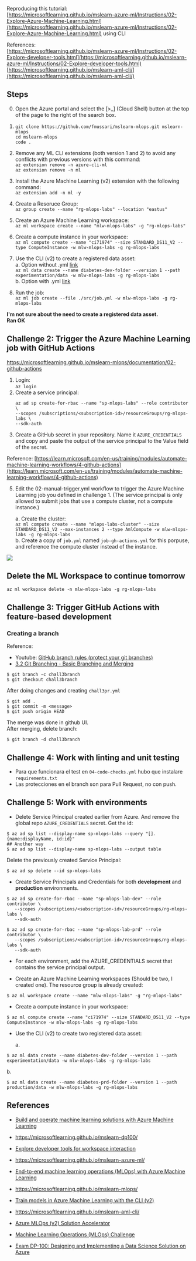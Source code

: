 
Reproducing this tutorial:   
[https://microsoftlearning.github.io/mslearn-azure-ml/Instructions/02-Explore-Azure-Machine-Learning.html](https://microsoftlearning.github.io/mslearn-azure-ml/Instructions/02-Explore-Azure-Machine-Learning.html)
using CLI  
  
References:  
[https://microsoftlearning.github.io/mslearn-azure-ml/Instructions/02-Explore-developer-tools.html](https://microsoftlearning.github.io/mslearn-azure-ml/Instructions/02-Explore-developer-tools.html)  
[https://microsoftlearning.github.io/mslearn-aml-cli/](https://microsoftlearning.github.io/mslearn-aml-cli/)

## Steps

0. Open the Azure portal and select the [>_] (Cloud Shell) button at the top of the page to the right of the search box.

1. ```
   git clone https://github.com/fmussari/mslearn-mlops.git mslearn-mlops
   cd mslearn-mlops
   code .
   ```
  
2. Remove any ML CLI extensions (both version 1 and 2) to avoid any conflicts with previous versions with this command:  
   `az extension remove -n azure-cli-ml`  
   `az extension remove -n ml`

3. Install the Azure Machine Learning (v2) extension with the following command:  
   `az extension add -n ml -y`
  
4. Create a Resoruce Group:  
  `az group create --name "rg-mlops-labs" --location "eastus"`

5. Create an Azure Machine Learning workspace:  
  `az ml workspace create --name "mlw-mlops-labs" -g "rg-mlops-labs"`

6. Create a compute instance in your workspace:  
   `az ml compute create --name "ci71974" --size STANDARD_DS11_V2 --type ComputeInstance -w mlw-mlops-labs -g rg-mlops-labs`  
  
7. Use the CLI (v2) to create a registered data asset:  
  a. Option without .yml [link](https://learn.microsoft.com/en-us/cli/azure/ml/data?view=azure-cli-latest#az-ml-data-create)  
    `az ml data create --name diabetes-dev-folder --version 1 --path experimentation/data -w mlw-mlops-labs -g rg-mlops-labs`  
  b. Option with .yml [link](https://learn.microsoft.com/en-us/azure/machine-learning/reference-yaml-data?view=azureml-api-2)  

8. Run the job:  
   `az ml job create --file ./src/job.yml -w mlw-mlops-labs -g rg-mlops-labs`
  
**I'm not sure about the need to create a registered data asset.**  
**Ran OK**

## Challenge 2: Trigger the Azure Machine Learning job with GitHub Actions
https://microsoftlearning.github.io/mslearn-mlops/documentation/02-github-actions  

1. Login:  
   `az login`  
3. Create a service principal:  
   ```
   az ad sp create-for-rbac --name "sp-mlops-labs" --role contributor \  
   --scopes /subscriptions/<subscription-id>/resourceGroups/rg-mlops-labs \  
   --sdk-auth
   ```  
4. Create a GitHub secret in your repository. Name it `AZURE_CREDENTIALS` and copy and paste the output of the service principal to the Value field of the secret.

Reference: 
[https://learn.microsoft.com/en-us/training/modules/automate-machine-learning-workflows/4-github-actions](https://learn.microsoft.com/en-us/training/modules/automate-machine-learning-workflows/4-github-actions)

5. Edit the 02-manual-trigger.yml workflow to trigger the Azure Machine Learning job you defined in challenge 1.
(The service principal is only allowed to submit jobs that use a compute cluster, not a compute instance.)

   a. Create the cluster:  
   `az ml compute create --name "mlops-labs-cluster" --size STANDARD_DS11_V2 --max-instances 2 --type AmlCompute -w mlw-mlops-labs -g rg-mlops-labs`  
   b. Create a copy of `job.yml` named `job-gh-actions.yml` for this porpuse, and reference the compute cluster instead of the instance.

![](jobs.PNG)

## Delete the ML Workspace to continue tomorrow
`az ml workspace delete -n mlw-mlops-labs -g rg-mlops-labs`


## Challenge 3: Trigger GitHub Actions with feature-based development

### Creating a branch

Reference:  
- Youtube: [GitHub branch rules (protect your git branches)](https://youtu.be/CNCE1gts2Yw)
- [3.2 Git Branching - Basic Branching and Merging](https://git-scm.com/book/en/v2/Git-Branching-Basic-Branching-and-Merging)

```
$ git branch -c chall3branch
$ git checkout chall3branch
```
After doing changes and creating `chall3pr.yml`
```
$ git add .
$ git commit -m <message>
$ git push origin HEAD
```
  
The merge was done in github UI.   
After merging, delete branch:
```
$ git branch -d chall3branch
```
  
## Challenge 4: Work with linting and unit testing

- Para que funcionara el test en `04-code-checks.yml` hubo que instalare `requirements.txt`
- Las protecciones en el branch son para Pull Request, no con push.

## Challenge 5: Work with environments

- Delete Service Principal created earlier from Azure. And remove the global repo `AZURE_CREDENTIALS` secret.
Get the id:
```
$ az ad sp list --display-name sp-mlops-labs --query "[].{name:displayName, id:id}" 
## Another way
$ az ad sp list --display-name sp-mlops-labs --output table

```
Delete the previously created Service Principal:
```
$ az ad sp delete --id sp-mlops-labs
```

- Create Service Principals and Credentials for both **development** and **production** environments.
```
$ az ad sp create-for-rbac --name "sp-mlops-lab-dev" --role contributor \  
   --scopes /subscriptions/<subscription-id>/resourceGroups/rg-mlops-labs \  
   --sdk-auth

$ az ad sp create-for-rbac --name "sp-mlops-lab-prd" --role contributor \  
   --scopes /subscriptions/<subscription-id>/resourceGroups/rg-mlops-labs \  
   --sdk-auth
```
- For each environment, add the AZURE_CREDENTIALS secret that contains the service principal output.

- Create an Azure Machine Learning workspaces (Should be two, I created one). The resource group is already created:  
```
$ az ml workspace create --name "mlw-mlops-labs" -g "rg-mlops-labs"
```  

- Create a compute instance in your workspace:  
```
$ az ml compute create --name "ci71974" --size STANDARD_DS11_V2 --type ComputeInstance -w mlw-mlops-labs -g rg-mlops-labs
```  
  
- Use the CLI (v2) to create two registered data asset:  

  a. 
```
$ az ml data create --name diabetes-dev-folder --version 1 --path experimentation/data -w mlw-mlops-labs -g rg-mlops-labs
```
  b. 
```
$ az ml data create --name diabetes-prd-folder --version 1 --path production/data -w mlw-mlops-labs -g rg-mlops-labs
```







## References
- [Build and operate machine learning solutions with Azure Machine Learning](https://learn.microsoft.com/en-us/training/paths/build-ai-solutions-with-azure-ml-service/)
- https://microsoftlearning.github.io/mslearn-dp100/
  
- [Explore developer tools for workspace interaction](https://learn.microsoft.com/en-us/training/paths/explore-azure-machine-learning-workspace/)
- https://microsoftlearning.github.io/mslearn-azure-ml/
  
- [End-to-end machine learning operations (MLOps) with Azure Machine Learning](https://learn.microsoft.com/en-us/training/paths/build-first-machine-operations-workflow/)
- https://microsoftlearning.github.io/mslearn-mlops/
  
- [Train models in Azure Machine Learning with the CLI (v2)](https://learn.microsoft.com/en-us/training/paths/train-models-azure-machine-learning-cli-v2/)
- https://microsoftlearning.github.io/mslearn-aml-cli/
  
- [Azure MLOps (v2) Solution Accelerator](https://github.com/Azure/mlops-v2)
  
- [Machine Learning Operations (MLOps) Challenge](https://learn.microsoft.com/en-us/users/cloudskillschallenge/collections/47mnu0dq1j4z?WT.mc_id=cloudskillschallenge_150df021-d77d-4e78-b51c-76743f48a4c9)

- [Exam DP-100: Designing and Implementing a Data Science Solution on Azure](https://learn.microsoft.com/en-us/certifications/exams/dp-100/)